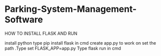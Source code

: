 # Parking-System-Management-Software

HOW TO INSTALL FLASK AND RUN

install python
type pip install flask in cmd
create app.py to work on
set the path .Type set FLASK_APP=app.py
Type flask run in cmd


